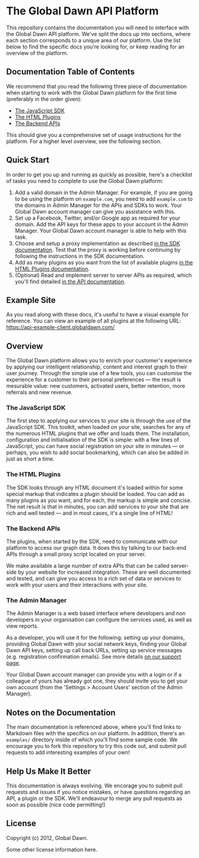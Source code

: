 # The Global Dawn API Platform

This repository contains the documentation you will need to interface with the
Global Dawn API platform. We've split the docs up into sections, where each
section corresponds to a unique area of our platform. Use the list below to
find the specific docs you're looking for, or keep reading for an overview
of the platform.

## Documentation Table of Contents

We recommend that you read the following three piece of documentation when starting to work with the Global Dawn platform for the first time (preferably in the order given):

* [The JavaScript SDK](https://github.com/globaldawn/docs/blob/master/sdk/README.md)
* [The HTML Plugins](https://github.com/globaldawn/docs/blob/master/plugins/README.md)
* [The Backend APIs](https://github.com/globaldawn/docs/blob/master/apis/README.md)

This should give you a comprehensive set of usage instructions for the platform. For a higher level overview, see the following section.

## Quick Start

In order to get you up and running as quickly as possible, here's a checklist of tasks you need to complete to use the Global Dawn platform:

1. Add a valid domain in the Admin Manager. For example, if you are going to be using the platform on `example.com`, you need to add `example.com` to the domains in Admin Manager for the APIs and SDKs to work. Your Global Dawn account manager can give you assistance with this.
2. Set up a Facebook, Twitter, and/or Google app as required for your domain. Add the API keys for these apps to your account in the Admin Manager. Your Global Dawn account manager is able to help with this task.
3. Choose and setup a proxy implementation as described [in the SDK documentation](https://github.com/globaldawn/docs/blob/master/sdk/README.md). Test that the proxy is working before continuing by following the instructions in the SDK documentation.
4. Add as many plugins as you want from the list of available plugins [in the HTML Plugins documentation](https://github.com/globaldawn/docs/blob/master/plugins/README.md).
5. (Optional) Read and implement server to server APIs as required, which you'll find detailed [in the API documentation](https://github.com/globaldawn/docs/blob/master/apis/README.md).

## Example Site

As you read along with these docs, it's useful to have a visual example for reference. You can view an example of all plugins at the following URL: https://api-example-client.globaldawn.com/

## Overview

The Global Dawn platform allows you to enrich your customer's experience by applying our intelligent relationship, content and interest graph to their user journey. Through the simple use of a few tools, you can customise the experience for a customer to their personal preferences &mdash; the result is mesurable value: new customers, activated users, better retention, more referrals and new revenue.

### The JavaScript SDK

The first step to applying our services to your site is through the use of the JavaScript SDK. This toolkit, when loaded on your site, searches for any of the numerous HTML plugins that we offer and loads them. The installation, configuration and initialisation of the SDK is simple: with a few lines of JavaScript, you can have social registration on your site in minutes &mdash; or perhaps, you wish to add social bookmarking, which can also be added in just as short a time.

### The HTML Plugins

The SDK looks through any HTML document it's loaded within for some special markup that indicates a plugin should be loaded. You can add as many plugins as you want, and for each, the markup is simple and concise. The net result is that in minutes, you can add services to your site that are rich and well tested &mdash; and in most cases, it's a single line of HTML!

### The Backend APIs

The plugins, when started by the SDK, need to communicate with our platform to access our graph data. It does this by talking to our back-end APIs through a small proxy script located on your server.

We make available a large number of extra APIs that can be called server-side by your website for increased integration. These are well documented and tested, and can give you access to a rich set of data or services to work with your users and their interactions with your site.

### The Admin Manager

The Admin Manager is a web based interface where developers and non developers in your organisation can configure the services used, as well as view reports.

As a developer, you will use it for the following: setting up your domains, providing Global Dawn with your social network keys, finding your Global Dawn API keys, setting up call back URLs, setting up service messages (e.g. registration confirmation emails). See more details [on our support page](http://support.globaldawn.com).

Your Global Dawn account manager can provide you with a login or if a colleague of yours has already got one, they should invite you to get your own account (from the 'Settings > Account Users' section of the Admin Manager).

## Notes on the Documentation

The main documentation is referenced above, where you'll find links to Markdown files with the specifics on our platform. In addition, there's an `examples/` directory inside of which you'll find some sample code. We encourage you to fork this repository to try this code out, and submit pull requests to add interesting examples of your own!

## Help Us Make It Better

This documentation is always evolving. We encorage you to submit pull requests and issues if you notice mistakes, or have questions regarding an API, a plugin or the SDK. We'll endeavour to merge any pull requests as soon as possible (nice code permitting!)

## License

Copyright (c) 2012, Global Dawn.

Some other license information here.
